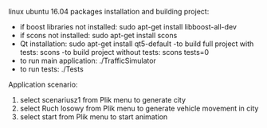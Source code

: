 linux ubuntu 16.04 packages installation and building project:

- if boost libraries not installed:
	sudo apt-get install libboost-all-dev
- if scons not installed:
	sudo apt-get install scons
- Qt installation:
	sudo apt-get install qt5-default
-to build full project with tests:
	scons
-to build project without tests:
	scons tests=0
- to run main application:
	./TrafficSimulator
- to run tests:
	./Tests

Application scenario:
1. select scenariusz1 from Plik menu to generate city
2. select Ruch losowy from Plik menu to generate vehicle movement in city
3. select start from Plik menu to start animation